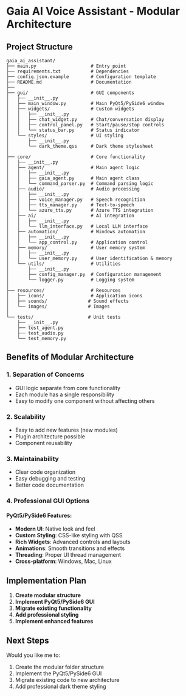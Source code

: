 # Gaia AI Voice Assistant - Modular Architecture

## Project Structure

```
gaia_ai_assistant/
├── main.py                    # Entry point
├── requirements.txt           # Dependencies
├── config.json.example        # Configuration template
├── README.md                  # Documentation
├── 
├── gui/                       # GUI components
│   ├── __init__.py
│   ├── main_window.py         # Main PyQt5/PySide6 window
│   ├── widgets/               # Custom widgets
│   │   ├── __init__.py
│   │   ├── chat_widget.py     # Chat/conversation display
│   │   ├── control_panel.py   # Start/pause/stop controls
│   │   └── status_bar.py      # Status indicator
│   └── styles/                # UI styling
│       ├── __init__.py
│       └── dark_theme.qss     # Dark theme stylesheet
│
├── core/                      # Core functionality
│   ├── __init__.py
│   ├── agent/                 # Main agent logic
│   │   ├── __init__.py
│   │   ├── gaia_agent.py      # Main agent class
│   │   └── command_parser.py  # Command parsing logic
│   ├── audio/                 # Audio processing
│   │   ├── __init__.py
│   │   ├── voice_manager.py   # Speech recognition
│   │   ├── tts_manager.py     # Text-to-speech
│   │   └── azure_tts.py       # Azure TTS integration
│   ├── ai/                    # AI integration
│   │   ├── __init__.py
│   │   └── llm_interface.py   # Local LLM interface
│   ├── automation/            # Windows automation
│   │   ├── __init__.py
│   │   └── app_control.py     # Application control
│   ├── memory/                # User memory system
│   │   ├── __init__.py
│   │   └── user_memory.py     # User identification & memory
│   └── utils/                 # Utilities
│       ├── __init__.py
│       ├── config_manager.py  # Configuration management
│       └── logger.py          # Logging system
│
├── resources/                 # Resources
│   ├── icons/                 # Application icons
│   ├── sounds/               # Sound effects
│   └── images/               # Images
│
└── tests/                    # Unit tests
    ├── __init__.py
    ├── test_agent.py
    ├── test_audio.py
    └── test_memory.py
```

## Benefits of Modular Architecture

### 1. **Separation of Concerns**
- GUI logic separate from core functionality
- Each module has a single responsibility
- Easy to modify one component without affecting others

### 2. **Scalability**
- Easy to add new features (new modules)
- Plugin architecture possible
- Component reusability

### 3. **Maintainability**
- Clear code organization
- Easy debugging and testing
- Better code documentation

### 4. **Professional GUI Options**

#### PyQt5/PySide6 Features:
- **Modern UI**: Native look and feel
- **Custom Styling**: CSS-like styling with QSS
- **Rich Widgets**: Advanced controls and layouts
- **Animations**: Smooth transitions and effects
- **Threading**: Proper UI thread management
- **Cross-platform**: Windows, Mac, Linux

## Implementation Plan

1. **Create modular structure**
2. **Implement PyQt5/PySide6 GUI**
3. **Migrate existing functionality**
4. **Add professional styling**
5. **Implement enhanced features**

## Next Steps

Would you like me to:
1. Create the modular folder structure
2. Implement the PyQt5/PySide6 GUI
3. Migrate existing code to new architecture
4. Add professional dark theme styling
